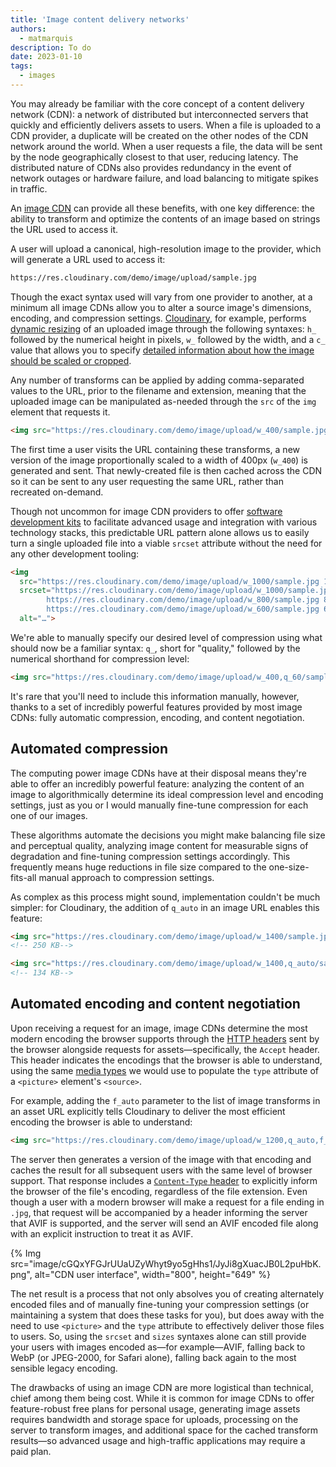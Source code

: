 ```yaml
---
title: 'Image content delivery networks'
authors:
  - matmarquis
description: To do
date: 2023-01-10
tags:
  - images
---
```


You may already be familiar with the core concept of a content delivery network (CDN): a network of distributed but interconnected
servers that quickly and efficiently delivers assets to users. When a file is uploaded to a CDN provider, a duplicate will be created
on the other nodes of the CDN network around the world. When a user requests a file, the data will be sent by the node geographically
closest to that user, reducing latency. The distributed nature of CDNs also provides redundancy in the event of network outages or
hardware failure, and load balancing to mitigate spikes in traffic.

An [image CDN](/image-cdns/) can provide all these benefits, with one key difference: the ability to transform and
optimize the contents of an image based on strings the URL used to access it.

A user will upload a canonical, high-resolution image to the provider, which will generate a URL used to access it:

```html
https://res.cloudinary.com/demo/image/upload/sample.jpg
```

Though the exact syntax used will vary from one provider to another, at a minimum all image CDNs allow you to alter a source
image's dimensions, encoding, and compression settings. [Cloudinary](https://cloudinary.com/), for example,
performs [dynamic resizing](https://cloudinary.com/documentation/resizing_and_cropping#setting_the_resize_dimensions) of an
uploaded image through the following syntaxes: `h_` followed by the numerical height in pixels, `w_` followed by the width,
and a `c_` value that allows you to specify [detailed information about how the image should be scaled or cropped](https://cloudinary.com/documentation/resizing_and_cropping#crop).

Any number of transforms can be applied by adding comma-separated values to the URL, prior to the filename and extension,
meaning that the uploaded image can be manipulated as-needed through the `src` of the `img` element that requests it.

```html
<img src="https://res.cloudinary.com/demo/image/upload/w_400/sample.jpg" alt="…">
```

The first time a user visits the URL containing these transforms, a new version of the image proportionally scaled to a
width of 400px (`w_400`) is generated and sent. That newly-created file is then cached across the CDN so it can be sent
to any user requesting the same URL, rather than recreated on-demand.

Though not uncommon for image CDN providers to offer [software development kits](https://cloudinary.com/documentation/cloudinary_sdks)
to facilitate advanced usage and integration with various technology stacks, this predictable URL pattern alone allows us to easily
turn a single uploaded file into a viable `srcset` attribute without the need for any other development tooling:

```html
<img
  src="https://res.cloudinary.com/demo/image/upload/w_1000/sample.jpg 1000w"
  srcset="https://res.cloudinary.com/demo/image/upload/w_1000/sample.jpg 1000w,
      	https://res.cloudinary.com/demo/image/upload/w_800/sample.jpg 800w,
      	https://res.cloudinary.com/demo/image/upload/w_600/sample.jpg 600w"
  alt="…">

```

We're able to manually specify our desired level of compression using what should now be a familiar syntax: `q_`, short
for "quality," followed by the numerical shorthand for compression level:

```html
<img src="https://res.cloudinary.com/demo/image/upload/w_400,q_60/sample.jpg"  alt="…">
```

It's rare that you'll need to include this information manually, however, thanks to a set of incredibly powerful features
provided by most image CDNs: fully automatic compression, encoding, and content negotiation.

## Automated compression

The computing power image CDNs have at their disposal means they're able to offer an incredibly powerful feature: analyzing
the content of an image to algorithmically determine its ideal compression level and encoding settings, just as you or I would
manually fine-tune compression for each one of our images.

These algorithms automate the decisions you might make balancing file size and perceptual quality, analyzing image content for
measurable signs of degradation and fine-tuning compression settings accordingly. This frequently means huge reductions in file
size compared to the one-size-fits-all manual approach to compression settings.

As complex as this process might sound, implementation couldn't be much simpler: for Cloudinary, the addition of `q_auto` in an
image URL enables this feature:

```html
<img src="https://res.cloudinary.com/demo/image/upload/w_1400/sample.jpg" alt="…">
<!-- 250 KB-->

<img src="https://res.cloudinary.com/demo/image/upload/w_1400,q_auto/sample.jpg" alt="…">
<!-- 134 KB-->
```

## Automated encoding and content negotiation

Upon receiving a request for an image, image CDNs determine the most modern encoding the browser supports through the
[HTTP headers](https://developer.mozilla.org/docs/Web/HTTP/Headers) sent by the browser alongside requests for assets—specifically,
the `Accept` header. This header indicates the encodings that the browser is able to understand, using the same
[media types](https://developer.mozilla.org/docs/Web/HTTP/Basics_of_HTTP/MIME_types) we would use to populate the `type`
attribute of a `<picture>` element's `<source>`.

For example, adding the `f_auto` parameter to the list of image transforms in an asset URL explicitly tells Cloudinary to
deliver the most efficient encoding the browser is able to understand:

```html
<img src="https://res.cloudinary.com/demo/image/upload/w_1200,q_auto,f_auto/sample.jpg" alt="…">
```

The server then generates a version of the image with that encoding and caches the result for all subsequent users with the same
level of browser support.  That response includes a [`Content-Type` header](https://developer.mozilla.org/docs/Web/HTTP/Headers/Content-Type)
to explicitly inform the browser of the file's encoding, regardless of the file extension. Even though a user with a modern browser will make a
request for a file ending in `.jpg`, that request will be accompanied by a header informing the server that AVIF is supported, and the server
will send an AVIF encoded file along with an explicit instruction to treat it as AVIF.

{% Img src="image/cGQxYFGJrUUaUZyWhyt9yo5gHhs1/JyJi8gXuacJB0L2puHbK.png", alt="CDN user interface", width="800", height="649" %}

The net result is a process that not only absolves you of creating alternately encoded files and of manually fine-tuning your compression settings
(or maintaining a system that does these tasks for you), but does away with the need to use `<picture>` and the `type` attribute to effectively
deliver those files to users. So, using the `srcset` and `sizes` syntaxes alone can still provide your users with images encoded as—for example—AVIF,
falling back to WebP (or JPEG-2000, for Safari alone), falling back again to the most sensible legacy encoding.

The drawbacks of using an image CDN are more logistical than technical, chief among them being cost. While it is common for image CDNs to
offer feature-robust free plans for personal usage, generating image assets requires bandwidth and storage space for uploads, processing on
the server to transform images, and additional space for the cached transform results—so advanced usage and high-traffic applications may require a paid plan.

